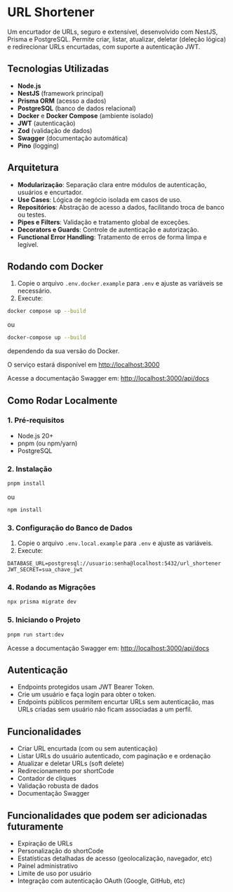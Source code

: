 # URL Shortener

Um encurtador de URLs, seguro e extensível, desenvolvido com NestJS, Prisma e PostgreSQL. Permite criar, listar, atualizar, deletar (deleção lógica) e redirecionar URLs encurtadas, com suporte a autenticação JWT.

## Tecnologias Utilizadas

- **Node.js**
- **NestJS** (framework principal)
- **Prisma ORM** (acesso a dados)
- **PostgreSQL** (banco de dados relacional)
- **Docker** e **Docker Compose** (ambiente isolado)
- **JWT** (autenticação)
- **Zod** (validação de dados)
- **Swagger** (documentação automática)
- **Pino** (logging)

## Arquitetura

- **Modularização**: Separação clara entre módulos de autenticação, usuários e encurtador.
- **Use Cases**: Lógica de negócio isolada em casos de uso.
- **Repositórios**: Abstração de acesso a dados, facilitando troca de banco ou testes.
- **Pipes e Filters**: Validação e tratamento global de exceções.
- **Decorators e Guards**: Controle de autenticação e autorização.
- **Functional Error Handling**: Tratamento de erros de forma limpa e legível.

## Rodando com Docker

1. Copie o arquivo `.env.docker.example` para `.env` e ajuste as variáveis se necessário.
2. Execute:

```bash
docker compose up --build
```

ou

```bash
docker-compose up --build
```

dependendo da sua versão do Docker.

O serviço estará disponível em [http://localhost:3000](http://localhost:3000)

Acesse a documentação Swagger em: [http://localhost:3000/api/docs](http://localhost:3000/api/docs)

## Como Rodar Localmente

### 1. Pré-requisitos

- Node.js 20+
- pnpm (ou npm/yarn)
- PostgreSQL

### 2. Instalação

```bash
pnpm install
```

ou

```bash
npm install
```

### 3. Configuração do Banco de Dados

1. Copie o arquivo `.env.local.example` para `.env` e ajuste as variáveis.
2. Execute:

```
DATABASE_URL=postgresql://usuario:senha@localhost:5432/url_shortener
JWT_SECRET=sua_chave_jwt
```

### 4. Rodando as Migrações

```bash
npx prisma migrate dev
```

### 5. Iniciando o Projeto

```bash
pnpm run start:dev
```

Acesse a documentação Swagger em: [http://localhost:3000/api/docs](http://localhost:3000/api/docs)

## Autenticação

- Endpoints protegidos usam JWT Bearer Token.
- Crie um usuário e faça login para obter o token.
- Endpoints públicos permitem encurtar URLs sem autenticação, mas URLs criadas sem usuário não ficam associadas a um perfil.

## Funcionalidades

- Criar URL encurtada (com ou sem autenticação)
- Listar URLs do usuário autenticado, com paginação e e ordenação
- Atualizar e deletar URLs (soft delete)
- Redirecionamento por shortCode
- Contador de cliques
- Validação robusta de dados
- Documentação Swagger

## Funcionalidades que podem ser adicionadas futuramente

- Expiração de URLs
- Personalização do shortCode
- Estatísticas detalhadas de acesso (geolocalização, navegador, etc)
- Painel administrativo
- Limite de uso por usuário
- Integração com autenticação OAuth (Google, GitHub, etc)
